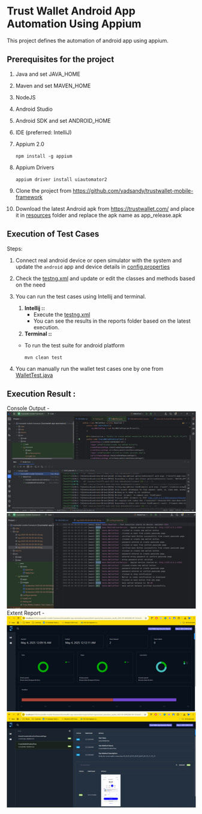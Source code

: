 # Trust Wallet Android App Automation Using Appium

This project defines the automation of android app using appium.

## Prerequisites for the project

1. Java and set JAVA_HOME
2. Maven and set MAVEN_HOME
3. NodeJS
4. Android Studio
5. Android SDK and set ANDROID_HOME
6. IDE (preferred: IntelliJ)
7. Appium 2.0

   `npm install -g appium`

8. Appium Drivers

   `appium driver install uiautomator2`
9. Clone the project from https://github.com/yadsandy/trustwallet-mobile-framework
10. Download the latest Android apk from https://trustwallet.com/ and place it in [resources](src/test/resources) folder
    and replace the apk name as app_release.apk

## Execution of Test Cases

Steps:

1. Connect real android device or open simulator with the system and update the `android` app and device details
   in [config.properties](src/test/resources/config.properties)
2. Check the [testng.xml](src/test/resources/testng.xml) and update or edit the classes and methods based on the need
3. You can run the test cases using Intellij and terminal.
    1. **Intellij ::**
        - Execute the [testng.xml](src/test/resources/testng.xml)
        - You can see the results in the reports folder based on the latest execution.
    2. **Terminal ::**

    * To run the test suite for android platform

      `mvn clean test`

4. You can manually run the wallet test cases one by one from [WalletTest.java](src/test/java/tests/WalletTest.java)

## Execution Result :

Console Output -
![Screenshot 2025-05-04 001240.png](src/test/resources/images/Screenshot%202025-05-04%20001240.png)
![Screenshot 2025-05-04 005952.png](src/test/resources/images/Screenshot%202025-05-04%20005952.png)
Extent Report -
![Screenshot 2025-05-04 001307.png](src/test/resources/images/Screenshot%202025-05-04%20001307.png)
![Screenshot 2025-05-04 001328.png](src/test/resources/images/Screenshot%202025-05-04%20001328.png)